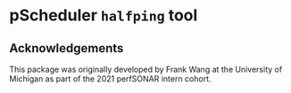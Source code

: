 # pScheduler `halfping` tool

## Acknowledgements

This package was originally developed by Frank Wang at the University
of Michigan as part of the 2021 perfSONAR intern cohort.
